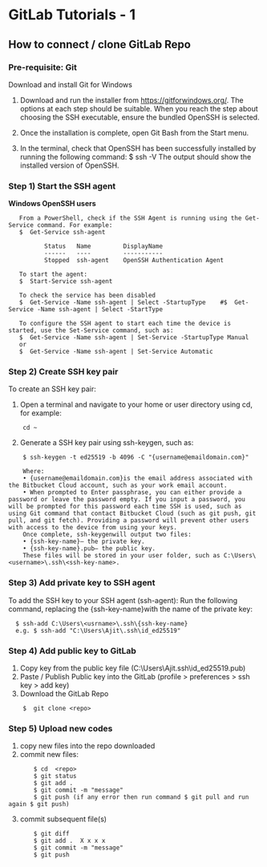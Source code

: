 # GitLab Tutorials - 1

## How to connect / clone GitLab Repo

### Pre-requisite: Git
Download and install Git for Windows

1) Download and run the installer from https://gitforwindows.org/. The options at each step should be suitable. When you reach the step about choosing the SSH executable, ensure the bundled OpenSSH is selected.
 
2) Once the installation is complete, open Git Bash from the Start menu.
 
3) In the terminal, check that OpenSSH has been successfully installed by running the following command:
$ ssh -V
The output should show the installed version of OpenSSH.

### Step 1) Start the SSH agent
	
**Windows OpenSSH users** 

 ```
	From a PowerShell, check if the SSH Agent is running using the Get-Service command. For example:
	$  Get-Service ssh-agent

           Status   Name         DisplayName
           ------   ----         -----------
           Stopped  ssh-agent    OpenSSH Authentication Agent
	
	To start the agent:
	$  Start-Service ssh-agent
	
	To check the service has been disabled  
	$  Get-Service -Name ssh-agent | Select -StartupType    #$  Get-Service -Name ssh-agent | Select -StartType
	
	To configure the SSH agent to start each time the device is started, use the Set-Service command, such as:
	$  Get-Service -Name ssh-agent | Set-Service -StartupType Manual 
	or
	$  Get-Service -Name ssh-agent | Set-Service Automatic
```

### Step 2) Create SSH key pair
	
To create an SSH key pair:
 
1. Open a terminal and navigate to your home or user directory using cd, for example:
```
    cd ~
```

2. Generate a SSH key pair using ssh-keygen, such as:
```
    $ ssh-keygen -t ed25519 -b 4096 -C "{username@emaildomain.com}"
 
	Where:
	• {username@emaildomain.com}is the email address associated with the Bitbucket Cloud account, such as your work email account.
	• When prompted to Enter passphrase, you can either provide a password or leave the password empty. If you input a password, you will be prompted for this password each time SSH is used, such as using Git command that contact Bitbucket Cloud (such as git push, git pull, and git fetch). Providing a password will prevent other users with access to the device from using your keys.
	Once complete, ssh-keygenwill output two files:
	• {ssh-key-name}— the private key.
	• {ssh-key-name}.pub— the public key.
	These files will be stored in your user folder, such as C:\Users\<username>\.ssh\<ssh-key-name>.
```

### Step 3) Add private key to SSH agent
To add the SSH key to your SSH agent (ssh-agent):
Run the following command, replacing the {ssh-key-name}with the name of the private key:
```
  $ ssh-add C:\Users\<usrname>\.ssh\{ssh-key-name}
  e.g. $ ssh-add "C:\Users\Ajit\.ssh\id_ed25519"
```
### Step 4) Add public key to GitLab
1) Copy key from the public key file (C:\Users\Ajit\.ssh\id_ed25519.pub)
2) Paste / Publish Public key into the GitLab (profile > preferences > ssh key > add key)
3) Download the GitLab Repo
	
```
	$  git clone <repo>
```

### Step 5) Upload new codes
1) copy new files into the repo downloaded
2) commit new files:
```    
       $ cd  <repo>
       $ git status
       $ git add . 
       $ git commit -m "message"
       $ git push (if any error then run command $ git pull and run again $ git push)
```

  3) commit subsequent file(s)
``` 
       $ git diff
       $ git add .  X x x x 
       $ git commit -m "message"
       $ git push
```
